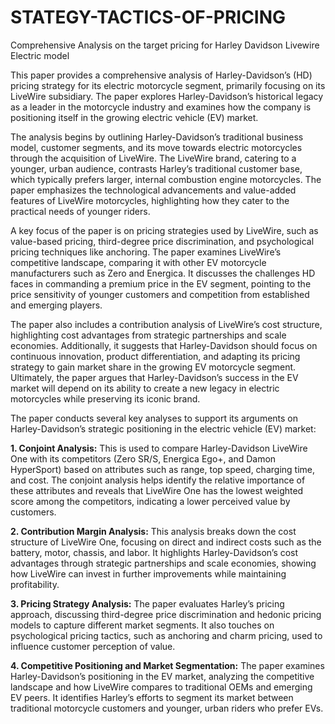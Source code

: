 # STATEGY-TACTICS-OF-PRICING
Comprehensive Analysis on the target pricing for Harley Davidson Livewire Electric model 

This paper provides a comprehensive analysis of Harley-Davidson’s (HD) pricing strategy for its electric motorcycle segment, primarily focusing on its LiveWire subsidiary. The paper explores Harley-Davidson’s historical legacy as a leader in the motorcycle industry and examines how the company is positioning itself in the growing electric vehicle (EV) market.

The analysis begins by outlining Harley-Davidson’s traditional business model, customer segments, and its move towards electric motorcycles through the acquisition of LiveWire. The LiveWire brand, catering to a younger, urban audience, contrasts Harley’s traditional customer base, which typically prefers larger, internal combustion engine motorcycles. The paper emphasizes the technological advancements and value-added features of LiveWire motorcycles, highlighting how they cater to the practical needs of younger riders.

A key focus of the paper is on pricing strategies used by LiveWire, such as value-based pricing, third-degree price discrimination, and psychological pricing techniques like anchoring. The paper examines LiveWire’s competitive landscape, comparing it with other EV motorcycle manufacturers such as Zero and Energica. It discusses the challenges HD faces in commanding a premium price in the EV segment, pointing to the price sensitivity of younger customers and competition from established and emerging players.

The paper also includes a contribution analysis of LiveWire’s cost structure, highlighting cost advantages from strategic partnerships and scale economies. Additionally, it suggests that Harley-Davidson should focus on continuous innovation, product differentiation, and adapting its pricing strategy to gain market share in the growing EV motorcycle segment. Ultimately, the paper argues that Harley-Davidson’s success in the EV market will depend on its ability to create a new legacy in electric motorcycles while preserving its iconic brand.

The paper conducts several key analyses to support its arguments on Harley-Davidson’s strategic positioning in the electric vehicle (EV) market:

**1.  Conjoint Analysis:** This is used to compare Harley-Davidson LiveWire One with its competitors (Zero SR/S, Energica Ego+, and Damon HyperSport) based on attributes such as range, top speed, charging time, and cost. The conjoint analysis helps identify the relative importance of these attributes and reveals that LiveWire One has the lowest weighted score among the competitors, indicating a lower perceived value by customers.

**2.  Contribution Margin Analysis:** This analysis breaks down the cost structure of LiveWire One, focusing on direct and indirect costs such as the battery, motor, chassis, and labor. It highlights Harley-Davidson’s cost advantages through strategic partnerships and scale economies, showing how LiveWire can invest in further improvements while maintaining profitability.

**3.  Pricing Strategy Analysis:** The paper evaluates Harley’s pricing approach, discussing third-degree price discrimination and hedonic pricing models to capture different market segments. It also touches on psychological pricing tactics, such as anchoring and charm pricing, used to influence customer perception of value.

**4.  Competitive Positioning and Market Segmentation:** The paper examines Harley-Davidson’s positioning in the EV market, analyzing the competitive landscape and how LiveWire compares to traditional OEMs and emerging EV peers. It identifies Harley’s efforts to segment its market between traditional motorcycle customers and younger, urban riders who prefer EVs.
